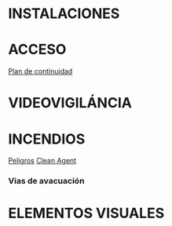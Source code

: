 # INSTALACIONES


# ACCESO

 
 [Plan de continuidad ](./plan.md)
# VIDEOVIGILÁNCIA

# INCENDIOS

[Peligros](./alerta.md)
[Clean Agent](./fire.md)


### Vias de avacuación

# ELEMENTOS VISUALES
